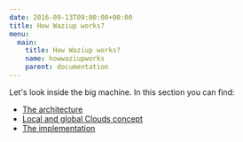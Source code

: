 ```yaml
---
date: 2016-09-13T09:00:00+00:00
title: How Waziup works?
menu:
  main:
    title: How Waziup works?
    name: howwaziupworks
    parent: documentation
---
```


Let's look inside the big machine.
In this section you can find:

- [The architecture](architecture)
- [Local and global Clouds concept](localglobal)
- [The implementation](implementation)
